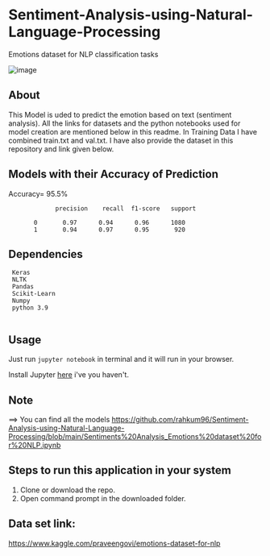 # Sentiment-Analysis-using-Natural-Language-Processing
Emotions dataset for NLP classification tasks 

![image](https://user-images.githubusercontent.com/86415241/134725150-6de8ff71-8233-429e-a026-d105fa57d6b5.png)


## About
This Model is uded to predict the emotion based on text (sentiment analysis). All the links for datasets and the python notebooks used for model creation are mentioned below in this readme. In Training Data I have combined train.txt and val.txt. I have also provide the dataset in this repository and link given below.

## Models with their Accuracy of Prediction
Accuracy= 95.5%
                 
                 
                 precision    recall  f1-score   support

           0       0.97      0.94      0.96      1080
           1       0.94      0.97      0.95       920
## Dependencies
``` 
 Keras
 NLTK
 Pandas
 Scikit-Learn
 Numpy
 python 3.9
 
```

## Usage 

Just run `jupyter notebook` in terminal and it will run in your browser.

Install Jupyter [here](http://jupyter.readthedocs.io/en/latest/install.html) i've you haven't.
## Note

==> You can find all the models https://github.com/rahkum96/Sentiment-Analysis-using-Natural-Language-Processing/blob/main/Sentiments%20Analysis_Emotions%20dataset%20for%20NLP.ipynb


## Steps to run this application in your system
1. Clone or download the repo.
2. Open command prompt in the downloaded folder.

## Data set link:
https://www.kaggle.com/praveengovi/emotions-dataset-for-nlp
